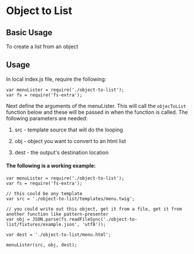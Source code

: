 # Object to List

## Basic Usage

To create a list from an object


## Usage

In local index.js file, require the following:

```
var menuLister = require('./object-to-list');
var fs = require('fs-extra');
```

Next define the arguments of the menuLister. This will call the `objecToList` function below and these will be passed in when the function is called. The following parameters are needed:

1. src - template source that will do the looping

2. obj - object you want to convert to an html list

3. dest - the output's destination location


#### The following is a working example:

```
var menuLister = require('./object-to-list');
var fs = require('fs-extra');

// this could be any template
var src = './object-to-list/templates/menu.twig';

// you could write out this object, get it from a file, get it from another function like pattern-presenter
var obj = JSON.parse(fs.readFileSync('./object-to-list/fixtures/example.json', 'utf8')); 

var dest = './object-to-list/menu.html';

menuLister(src, obj, dest);
```
